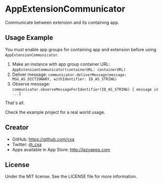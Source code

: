 # AppExtensionCommunicator

Communicate between extension and its containing app.


## Usage Example

You must enable app groups for containing app and extension before using `AppExtensionCommunicator`.

1. Make an instance with app group container URL: `AppExtensionCommunicator(containerURL: containerURL)`
2. Deliver message: `communicator.deliverMessage(message: MSG_AS_DICTIONARY, withIdentifier: ID_AS_STRING)`
3. Observe message: `communicator.observeMessageForIdentifier(ID_AS_STRING) { message in
        ...}`

That's all.

Check the example project for a real world usage.
		
## Creator

* GitHub: <https://github.com/cxa>
* Twitter: [@_cxa](https://twitter.com/_cxa)
* Apps available in App Store: <http://lazyapps.com>

## License

Under the MIT license. See the LICENSE file for more information.